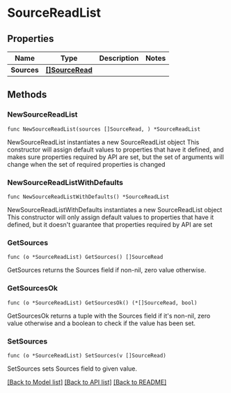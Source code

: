 # SourceReadList

## Properties

Name | Type | Description | Notes
------------ | ------------- | ------------- | -------------
**Sources** | [**[]SourceRead**](SourceRead.md) |  | 

## Methods

### NewSourceReadList

`func NewSourceReadList(sources []SourceRead, ) *SourceReadList`

NewSourceReadList instantiates a new SourceReadList object
This constructor will assign default values to properties that have it defined,
and makes sure properties required by API are set, but the set of arguments
will change when the set of required properties is changed

### NewSourceReadListWithDefaults

`func NewSourceReadListWithDefaults() *SourceReadList`

NewSourceReadListWithDefaults instantiates a new SourceReadList object
This constructor will only assign default values to properties that have it defined,
but it doesn't guarantee that properties required by API are set

### GetSources

`func (o *SourceReadList) GetSources() []SourceRead`

GetSources returns the Sources field if non-nil, zero value otherwise.

### GetSourcesOk

`func (o *SourceReadList) GetSourcesOk() (*[]SourceRead, bool)`

GetSourcesOk returns a tuple with the Sources field if it's non-nil, zero value otherwise
and a boolean to check if the value has been set.

### SetSources

`func (o *SourceReadList) SetSources(v []SourceRead)`

SetSources sets Sources field to given value.



[[Back to Model list]](../README.md#documentation-for-models) [[Back to API list]](../README.md#documentation-for-api-endpoints) [[Back to README]](../README.md)


